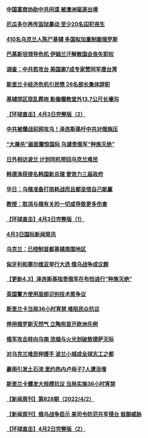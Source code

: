 #### [中国富商协助中共间谍 被澳洲驱逐出境](../pages/prog202/a103391395.md) 
#### [厄瓜多尔再传监狱暴动 至少20名囚犯丧生](../pages/prog202/a103391386.md) 
#### [410名乌克兰人陈尸基辅 多国拟加重制裁俄罗斯](../pages/prog202/a103391346.md) 
#### [巴基斯坦领导危机 伊姆兰汗解散国会丧失职权](../pages/prog202/a103391333.md) 
#### [调查：中共若攻台 美国逾7成专家赞同军援台湾](../pages/prog202/a103391302.md) 
#### [斯里兰卡经济危机引民愤 26名部长集体辞职](../pages/prog202/a103391318.md) 
#### [基辅郊区现乱葬岗 影像曝教堂外13.7公尺长壕沟](../pages/prog202/a103391296.md) 
#### [【环球直击】4月3日完整版（2）](../pages/prog202/a103391088.md) 
#### [中共被爆战前网攻乌！泽连斯基吁中共对俄施压](../pages/prog202/a103391050.md) 
#### [“大屠杀”画面震惊国际 乌谴责俄军“种族灭绝”](../pages/prog202/a103391077.md) 
#### [日外相访波兰 计划同机带回乌克兰难民](../pages/prog202/a103391053.md) 
#### [韩德洙获提名韩国新总理 曾效力三届政府](../pages/prog202/a103391048.md) 
#### [华日：乌俄准备打损耗战而且都坚信自己能赢](../pages/prog202/a103391019.md) 
#### [教授：取消与俄有关的一切或导致更多伤害](../pages/prog202/a103390984.md) 
#### [【环球直击】4月3日完整版（1）](../pages/prog202/a103390936.md) 
#### [4月3日国际新闻简讯](../pages/prog202/a103390895.md) 
#### [乌克兰：已控制首都基辅周围地区](../pages/prog202/a103390899.md) 
#### [匈牙利和塞尔维亚举行大选 俄乌战争成议题](../pages/prog202/a103390906.md) 
#### [【更新4.3】泽连斯基指责俄军在布恰进行“种族灭绝”](../pages/prog202/a103390844.md) 
#### [英国警方使用面部识别技术惹争议](../pages/prog202/a103390909.md) 
#### [斯里兰卡当局36小时宵禁 难阻民众抗议](../pages/prog202/a103390919.md) 
#### [停用俄罗斯天然气 立陶宛首开欧洲先例](../pages/prog202/a103390804.md) 
#### [俄军攻击转向乌南 浓烟与火光划破敖德萨天际](../pages/prog202/a103390795.md) 
#### [对乌克兰难民伸援手 波兰小城成全球志工之都](../pages/prog202/a103390758.md) 
#### [豪雨引发土石流 里约热内卢母子7人遭活埋](../pages/prog202/a103390636.md) 
#### [斯里兰卡爆发大规模抗议 当局实施36小时宵禁](../pages/prog202/a103390416.md) 
#### [【新闻周刊】第828期（2022/4/2）](../pages/prog202/a103390509.md) 
#### [【新闻周刊】俄乌战争启示 美司令防范共军侵台 抵御威胁](../pages/prog202/a103390493.md) 
#### [【环球直击】4月2日完整版（2）](../pages/prog202/a103390482.md) 

